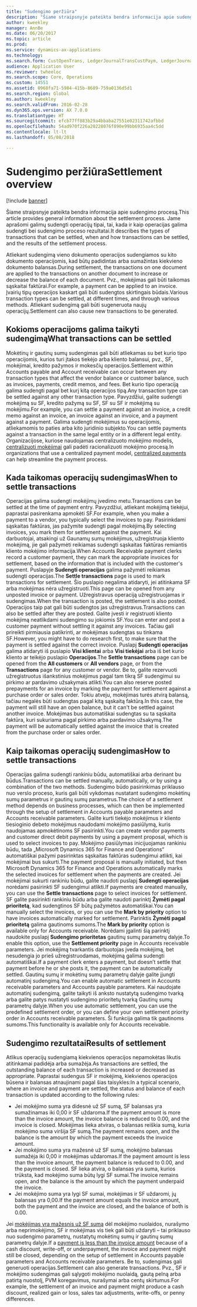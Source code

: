 ```yaml
---
title: "Sudengimo peržiūra"
description: "Šiame straipsnyje pateikta bendra informacija apie sudengimo procesą. Jame aprašomi galimų sudengti operacijų tipai, tai, kada ir kaip operacijas galima sudengti bei sudengimo proceso rezultatai."
author: kweekley
manager: AnnBe
ms.date: 06/20/2017
ms.topic: article
ms.prod: 
ms.service: dynamics-ax-applications
ms.technology: 
ms.search.form: CustOpenTrans, LedgerJournalTransCustPaym, LedgerJournalTransVendPaym, VendOpenTrans
audience: Application User
ms.reviewer: twheeloc
ms.search.scope: Core, Operations
ms.custom: 14551
ms.assetid: 0968fa71-5984-415b-8689-759a0136d5d1
ms.search.region: Global
ms.author: kweekley
ms.search.validFrom: 2016-02-28
ms.dyn365.ops.version: AX 7.0.0
ms.translationtype: HT
ms.sourcegitcommit: efcb77ff883b29a4bbaba27551e02311742afbbd
ms.openlocfilehash: 54ad970f226a20228076f890e99bb6935aa4c5dd
ms.contentlocale: lt-lt
ms.lasthandoff: 05/08/2018

---
```


# <a name="settlement-overview"></a><span data-ttu-id="78212-104">Sudengimo peržiūra</span><span class="sxs-lookup"><span data-stu-id="78212-104">Settlement overview</span></span>

[!include [banner](../includes/banner.md)]

<span data-ttu-id="78212-105">Šiame straipsnyje pateikta bendra informacija apie sudengimo procesą.</span><span class="sxs-lookup"><span data-stu-id="78212-105">This article provides general information about the settlement process.</span></span> <span data-ttu-id="78212-106">Jame aprašomi galimų sudengti operacijų tipai, tai, kada ir kaip operacijas galima sudengti bei sudengimo proceso rezultatai.</span><span class="sxs-lookup"><span data-stu-id="78212-106">It describes the types of transactions that can be settled, when and how transactions can be settled, and the results of the settlement process.</span></span>

<span data-ttu-id="78212-107">Atliekant sudengimą vieno dokumento operacijos sudengiamos su kito dokumento operacijomis, kad būtų padidintas arba sumažintas kiekvieno dokumento balansas.</span><span class="sxs-lookup"><span data-stu-id="78212-107">During settlement, the transactions on one document are applied to the transactions on another document to increase or decrease the balance of each document.</span></span> <span data-ttu-id="78212-108">Pvz., mokėjimas gali būti taikomas sąskaitai faktūrai.</span><span class="sxs-lookup"><span data-stu-id="78212-108">For example, a payment can be applied to an invoice.</span></span> <span data-ttu-id="78212-109">Įvairių tipų operacijos kaskart gali būti sudengtos skirtingais būdais.</span><span class="sxs-lookup"><span data-stu-id="78212-109">Various transaction types can be settled, at different times, and through various methods.</span></span> <span data-ttu-id="78212-110">Atliekant sudengimą gali būti sugeneruota naujų operacijų.</span><span class="sxs-lookup"><span data-stu-id="78212-110">Settlement can also cause new transactions to be generated.</span></span>

## <a name="what-transactions-can-be-settled"></a><span data-ttu-id="78212-111">Kokioms operacijoms galima taikyti sudengimą</span><span class="sxs-lookup"><span data-stu-id="78212-111">What transactions can be settled</span></span>
<span data-ttu-id="78212-112">Mokėtinų ir gautinų sumų sudengimas gali būti atliekamas su bet kurio tipo operacijomis, kurios turi įtakos tiekėjo arba kliento balansui, pvz., SF, mokėjimai, kredito pažymos ir mokesčių operacijos.</span><span class="sxs-lookup"><span data-stu-id="78212-112">Settlement within Accounts payable and Account receivable can occur between any transaction types that affect the vendor balance or customer balance, such as invoices, payments, credit memos, and fees.</span></span> <span data-ttu-id="78212-113">Bet kurio tipo operaciją galima sudengti pagal bet kurį kitą operacijos tipą.</span><span class="sxs-lookup"><span data-stu-id="78212-113">Any transaction type can be settled against any other transaction type.</span></span> <span data-ttu-id="78212-114">Pavyzdžiui, galite sudengti mokėjimą su SF, kredito pažymą su SF, SF su SF ir mokėjimą su mokėjimu.</span><span class="sxs-lookup"><span data-stu-id="78212-114">For example, you can settle a payment against an invoice, a credit memo against an invoice, an invoice against an invoice, and a payment against a payment.</span></span> <span data-ttu-id="78212-115">Galima sudengti mokėjimus su operacijomis, atliekamomis to paties arba kito juridinio subjekto.</span><span class="sxs-lookup"><span data-stu-id="78212-115">You can settle payments against a transaction in the same legal entity or in a different legal entity.</span></span> <span data-ttu-id="78212-116">Organizacijose, kuriose naudojamas centralizuoto mokėjimo modelis, [centralizuoti mokėjimai](set-up-centralized-payments.md) gali padėti racionalizuoti mokėjimo procesą.</span><span class="sxs-lookup"><span data-stu-id="78212-116">In organizations that use a centralized payment model, [centralized payments](set-up-centralized-payments.md) can help streamline the payment process.</span></span>

## <a name="when-to-settle-transactions"></a><span data-ttu-id="78212-117">Kada taikomas operacijų sudengimas</span><span class="sxs-lookup"><span data-stu-id="78212-117">When to settle transactions</span></span>
<span data-ttu-id="78212-118">Operacijas galima sudengti mokėjimų įvedimo metu.</span><span class="sxs-lookup"><span data-stu-id="78212-118">Transactions can be settled at the time of payment entry.</span></span> <span data-ttu-id="78212-119">Pavyzdžiui, atliekant mokėjimą tiekėjui, paprastai pasirenkama apmokėti SF.</span><span class="sxs-lookup"><span data-stu-id="78212-119">For example, when you make a payment to a vendor, you typically select the invoices to pay.</span></span> <span data-ttu-id="78212-120">Pasirinkdami sąskaitas faktūras, jas pažymite sudengti pagal mokėjimą.</span><span class="sxs-lookup"><span data-stu-id="78212-120">By selecting invoices, you mark them for settlement against the payment.</span></span> <span data-ttu-id="78212-121">Kai darbuotojai, atsakingi už Gaunamų sumų mokėjimus, užregistruoja kliento mokėjimą, jie gali pažymėti reikiamas sudengti sąskaitas faktūras remiantis kliento mokėjimo informacija.</span><span class="sxs-lookup"><span data-stu-id="78212-121">When Accounts Receivable payment clerks record a customer payment, they can mark the appropriate invoices for settlement, based on the information that is included with the customer's payment.</span></span> <span data-ttu-id="78212-122">Puslapyje **Sudengti operacijas** galima pažymėti reikiamas sudengti operacijas.</span><span class="sxs-lookup"><span data-stu-id="78212-122">The **Settle transactions** page is used to mark transactions for settlement.</span></span> <span data-ttu-id="78212-123">Šio puslapio negalima atidaryti, jei atitinkama SF arba mokėjimas nėra užregistruoti.</span><span class="sxs-lookup"><span data-stu-id="78212-123">This page can be opened from any unposted invoice or payment.</span></span> <span data-ttu-id="78212-124">Užregistravus operaciją užregistruojamas ir sudengimas.</span><span class="sxs-lookup"><span data-stu-id="78212-124">When the transaction is posted, the settlement is also posted.</span></span> <span data-ttu-id="78212-125">Operacijos taip pat gali būti sudengtos jas užregistravus.</span><span class="sxs-lookup"><span data-stu-id="78212-125">Transactions can also be settled after they are posted.</span></span> <span data-ttu-id="78212-126">Galite įvesti ir registruoti kliento mokėjimą neatlikdami sudengimo su jokiomis SF.</span><span class="sxs-lookup"><span data-stu-id="78212-126">You can enter and post a customer payment without settling it against any invoices.</span></span> <span data-ttu-id="78212-127">Tačiau gali prireikti pirmiausia patikrinti, ar mokėjimas sudengtas su tinkama SF.</span><span class="sxs-lookup"><span data-stu-id="78212-127">However, you might have to do research first, to make sure that the payment is settled against the correct invoice.</span></span> <span data-ttu-id="78212-128">Puslapį **Sudengti operacijas** galima atidaryti iš puslapio **Visi klientai** arba **Visi tiekėjai** arba iš bet kurio kliento ar teikėjo puslapio **Operacijos**.</span><span class="sxs-lookup"><span data-stu-id="78212-128">The **Settle transactions** page can be opened from the **All customers** or **All vendors** page, or from the **Transactions** page for any customer or vendor.</span></span> <span data-ttu-id="78212-129">Be to, galite rezervuoti užregistruotus išankstinius mokėjimus pagal tam tikrą SF sudengimui su pirkimo ar pardavimo užsakymais atlikti.</span><span class="sxs-lookup"><span data-stu-id="78212-129">You can also reserve posted prepayments for an invoice by marking the payment for settlement against a purchase order or sales order.</span></span> <span data-ttu-id="78212-130">Tokiu atveju, mokėjimas turės atvirą balansą, tačiau negalės būti sudengtas pagal kitą sąskaitą faktūrą.</span><span class="sxs-lookup"><span data-stu-id="78212-130">In this case, the payment will still have an open balance, but it can't be settled against another invoice.</span></span> <span data-ttu-id="78212-131">Mokėjimas bus automatiškai sudengtas su ta sąskaita faktūra, kuri sukuriama pagal pirkimo arba pardavimo užsakymą.</span><span class="sxs-lookup"><span data-stu-id="78212-131">The payment will be automatically settled against the invoice that is created from the purchase order or sales order.</span></span>

## <a name="how-to-settle-transactions"></a><span data-ttu-id="78212-132">Kaip taikomas operacijų sudengimas</span><span class="sxs-lookup"><span data-stu-id="78212-132">How to settle transactions</span></span>
<span data-ttu-id="78212-133">Operacijas galima sudengti rankiniu būdu, automatiškai arba derinant bu būdus.</span><span class="sxs-lookup"><span data-stu-id="78212-133">Transactions can be settled manually, automatically, or by using a combination of the two methods.</span></span> <span data-ttu-id="78212-134">Sudengimo būdo pasirinkimas priklauso nuo verslo proceso, kuris gali būti vykdomas nustatant sudengimo mokėtinų sumų parametrus ir gautinų sumų parametrus.</span><span class="sxs-lookup"><span data-stu-id="78212-134">The choice of a settlement method depends on business processes, which can then be implemented through the setup of settlement in Accounts payable parameters and Accounts receivable parameters.</span></span> <span data-ttu-id="78212-135">Galite kurti tiekėjo mokėjimus ir kliento tiesioginio debeto mokėjimus naudodami mokėjimo pasiūlymą, kuris naudojamas apmokėtinoms SF pasirinkti.</span><span class="sxs-lookup"><span data-stu-id="78212-135">You can create vendor payments and customer direct debit payments by using a payment proposal, which is used to select invoices to pay.</span></span> <span data-ttu-id="78212-136">Mokėjimo pasiūlymas inicijuojamas rankiniu būdu, tada „Microsoft Dynamics 365 for Finance and Operations“ automatiškai pažymi pasirinktas sąskaitas faktūras sudengimui atlikti, kai mokėjimai bus sukurti.</span><span class="sxs-lookup"><span data-stu-id="78212-136">The payment proposal is manually initiated, but then Microsoft Dynamics 365 for Finance and Operations automatically marks the selected invoices for settlement when the payments are created.</span></span> <span data-ttu-id="78212-137">Jei mokėjimai sukurti rankiniu būdu, galite naudoti puslapį **Sudengti operacijas** norėdami pasirinkti SF sudengimui atlikti.</span><span class="sxs-lookup"><span data-stu-id="78212-137">If payments are created manually, you can use the **Settle transactions** page to select invoices for settlement.</span></span> <span data-ttu-id="78212-138">SF galite pasirinkti rankiniu būdu arba galite naudoti parinktį **Žymėti pagal prioritetą**, kad sudengtinos SF būtų pažymėtos automatiškai.</span><span class="sxs-lookup"><span data-stu-id="78212-138">You can manually select the invoices, or you can use the **Mark by priority** option to have invoices automatically marked for settlement.</span></span> <span data-ttu-id="78212-139">Parinktis **Žymėti pagal prioritetą** galima gautinoms sumoms.</span><span class="sxs-lookup"><span data-stu-id="78212-139">The **Mark by priority** option is available only for Accounts receivable.</span></span> <span data-ttu-id="78212-140">Norėdami įgalinti šią parinktį naudokite puslapį **Sudengimo prioritetas** gautinų sumų parametrų dalyje.</span><span class="sxs-lookup"><span data-stu-id="78212-140">To enable this option, use the **Settlement priority** page in Accounts receivable parameters.</span></span> <span data-ttu-id="78212-141">Jei mokėjimą tvarkantis darbuotojas įveda mokėjimą, bet nesudengia jo prieš užregistruodamas, mokėjimą galima sudengti automatiškai.</span><span class="sxs-lookup"><span data-stu-id="78212-141">If a payment clerk enters a payment, but doesn’t settle that payment before he or she posts it, the payment can be automatically settled.</span></span> <span data-ttu-id="78212-142">Gautinų sumų ir mokėtinų sumų parametrų dalyje galite įjungti automatinį sudengimą.</span><span class="sxs-lookup"><span data-stu-id="78212-142">You can enable automatic settlement in Accounts receivable parameters and Accounts payable parameters.</span></span> <span data-ttu-id="78212-143">Kai naudojate automatinį sudengimą, galite taikyti iš anksto nustatytą sudengimo tvarką arba galite patys nustatyti sudengimo prioritetų tvarką Gautinų sumų parametrų dalyje.</span><span class="sxs-lookup"><span data-stu-id="78212-143">When you use automatic settlement, you can use the predefined settlement order, or you can define your own settlement priority order in Accounts receivable parameters.</span></span> <span data-ttu-id="78212-144">Ši funkcija galima tik gautinoms sumoms.</span><span class="sxs-lookup"><span data-stu-id="78212-144">This functionality is available only for Accounts receivable.</span></span>

## <a name="results-of-settlement"></a><span data-ttu-id="78212-145">Sudengimo rezultatai</span><span class="sxs-lookup"><span data-stu-id="78212-145">Results of settlement</span></span>
<span data-ttu-id="78212-146">Atlikus operacijų sudengiamą kiekvienos operacijos nepamokėtas likutis atitinkamai padidėja arba sumažėja.</span><span class="sxs-lookup"><span data-stu-id="78212-146">As transactions are settled, the outstanding balance of each transaction is increased or decreased as appropriate.</span></span> <span data-ttu-id="78212-147">Paprastai sudengus SF ir mokėjimą, kiekvienos operacijos būsena ir balansas atnaujinami pagal šias taisykles:</span><span class="sxs-lookup"><span data-stu-id="78212-147">In a typical scenario, where an invoice and payment are settled, the status and balance of each transaction is updated according to the following rules:</span></span>

-   <span data-ttu-id="78212-148">Jei mokėjimo suma yra didesnė už SF sumą, SF balansas yra sumažinamas iki 0,00 ir SF uždaroma.</span><span class="sxs-lookup"><span data-stu-id="78212-148">If the payment amount is more than the invoice amount, the invoice balance is reduced to 0.00, and the invoice is closed.</span></span> <span data-ttu-id="78212-149">Mokėjimas lieka atviras, o balansas reiškia sumą, kuria mokėjimo suma viršija SF sumą.</span><span class="sxs-lookup"><span data-stu-id="78212-149">The payment remains open, and the balance is the amount by which the payment exceeds the invoice amount.</span></span>
-   <span data-ttu-id="78212-150">Jei mokėjimo suma yra mažesnė už SF sumą, mokėjimo balansas sumažėja iki 0,00 ir mokėjimas uždaromas.</span><span class="sxs-lookup"><span data-stu-id="78212-150">If the payment amount is less than the invoice amount, the payment balance is reduced to 0.00, and the payment is closed.</span></span> <span data-ttu-id="78212-151">SF lieka atvira, o balansas yra suma, kurios trūksta, kad mokėjimo suma būtų lygi SF sumai.</span><span class="sxs-lookup"><span data-stu-id="78212-151">The invoice remains open, and the balance is the amount by which the payment underpaid the invoice.</span></span>
-   <span data-ttu-id="78212-152">Jei mokėjimo suma yra lygi SF sumai, mokėjimas ir SF uždaromi, jų balansas yra 0,00.</span><span class="sxs-lookup"><span data-stu-id="78212-152">If the payment amount equals the invoice amount, both the payment and the invoice are closed, and the balance of both is 0.00.</span></span>

<span data-ttu-id="78212-153">Jei [mokėjimas yra mažesnis už SF sumą](../accounts-payable/vendor-payments-partial-amount.md) dėl mokėjimo nuolaidos, nurašymo arba neprimokėjimo, SF ir mokėjimas vis tiek gali būti uždaryti – tai priklauso nuo sudengimo parametrų, nustatytų mokėtinų sumų ir gautinų sumų parametrų dalyje.</span><span class="sxs-lookup"><span data-stu-id="78212-153">If a [payment is less than the invoice amount](../accounts-payable/vendor-payments-partial-amount.md) because of a cash discount, write-off, or underpayment, the invoice and payment might still be closed, depending on the setup of settlement in Accounts payable parameters and Accounts receivable parameters.</span></span> <span data-ttu-id="78212-154">Be to, sudengimas gali generuoti operacijas.</span><span class="sxs-lookup"><span data-stu-id="78212-154">Settlement can also generate transactions.</span></span> <span data-ttu-id="78212-155">Pvz., SF ir mokėjimo sudengimas gali sąlygoti mokėjimo nuolaidą, gautą pelną arba patirtą nuostolį, PVM koregavimus, nurašymai arba centų skirtumus.</span><span class="sxs-lookup"><span data-stu-id="78212-155">For example, the settlement of an invoice and payment might produce a cash discount, realized gain or loss, sales tax adjustments, write-offs, or penny differences.</span></span>




